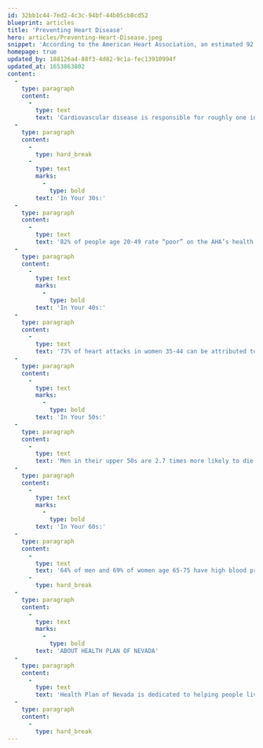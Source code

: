 ```yaml
---
id: 32bb1c44-7ed2-4c3c-94bf-44b05cb8cd52
blueprint: articles
title: 'Preventing Heart Disease'
hero: articles/Preventing-Heart-Disease.jpeg
snippet: 'According to the American Heart Association, an estimated 92.1 million Americans suffer from cardiovascular disease. Health Plan of Nevada would like to offer a few tips to help prevent heart disease, at any age.'
homepage: true
updated_by: 188126a4-88f3-4d82-9c1a-fec13910994f
updated_at: 1653863802
content:
  -
    type: paragraph
    content:
      -
        type: text
        text: 'Cardiovascular disease is responsible for roughly one in every three American deaths. Heart disease is preventable and reversible by starting new positive habits or changing old harmful ones, at any age. Treating your heart right today can help ensure a healthier tomorrow.'
  -
    type: paragraph
    content:
      -
        type: hard_break
      -
        type: text
        marks:
          -
            type: bold
        text: 'In Your 30s:'
  -
    type: paragraph
    content:
      -
        type: text
        text: '82% of people age 20-49 rate “poor” on the AHA’s health diet score. Prioritizing a heart-healthy diet high in produce, whole grains and low-fat dairy and low in sodium, sugar and red meat can help lower the risk of heart disease.'
  -
    type: paragraph
    content:
      -
        type: text
        marks:
          -
            type: bold
        text: 'In Your 40s:'
  -
    type: paragraph
    content:
      -
        type: text
        text: '73% of heart attacks in women 35-44 can be attributed to unhealth lifestyles. The six healthy habits recommended were not smoking, maintaining a normal BMI, being physically active at least 2.5 hours per week, watching seven or fewer hours of TV a week, drinking a maximum of one alcoholic drink pre day on average and maintaining a healthy diet.'
  -
    type: paragraph
    content:
      -
        type: text
        marks:
          -
            type: bold
        text: 'In Your 50s:'
  -
    type: paragraph
    content:
      -
        type: text
        text: 'Men in their upper 50s are 2.7 times more likely to die from a circulatory system disease than men in their upper 40s. Now is the time to research heart attack symptoms. Not everyone experiences severe chest pain with a heart attack, and symptoms vary by gender.'
  -
    type: paragraph
    content:
      -
        type: text
        marks:
          -
            type: bold
        text: 'In Your 60s:'
  -
    type: paragraph
    content:
      -
        type: text
        text: '64% of men and 69% of women age 65-75 have high blood pressure. Get your blood pressure checked at a doctor’s visit and then regularly monitor it at home to detect patterns and not any changes.'
      -
        type: hard_break
  -
    type: paragraph
    content:
      -
        type: text
        marks:
          -
            type: bold
        text: 'ABOUT HEALTH PLAN OF NEVADA'
  -
    type: paragraph
    content:
      -
        type: text
        text: 'Health Plan of Nevada is dedicated to helping people live healthier lives and making the health system work better for everyone by simplifying the health care experience, meeting consumer health and wellness needs, and sustaining trusted relationships with care providers. In Nevada, Health Plan of Nevada offers health benefit programs for individuals, employers, and Medicaid beneficiaries. Health Plan of Nevada is part of UnitedHealthcare, one of the businesses of UnitedHealth Group (NYSE: UNH), a diversified health care company. For more information, visit Health Plan of Nevada’s website.'
  -
    type: paragraph
    content:
      -
        type: hard_break
---
```

